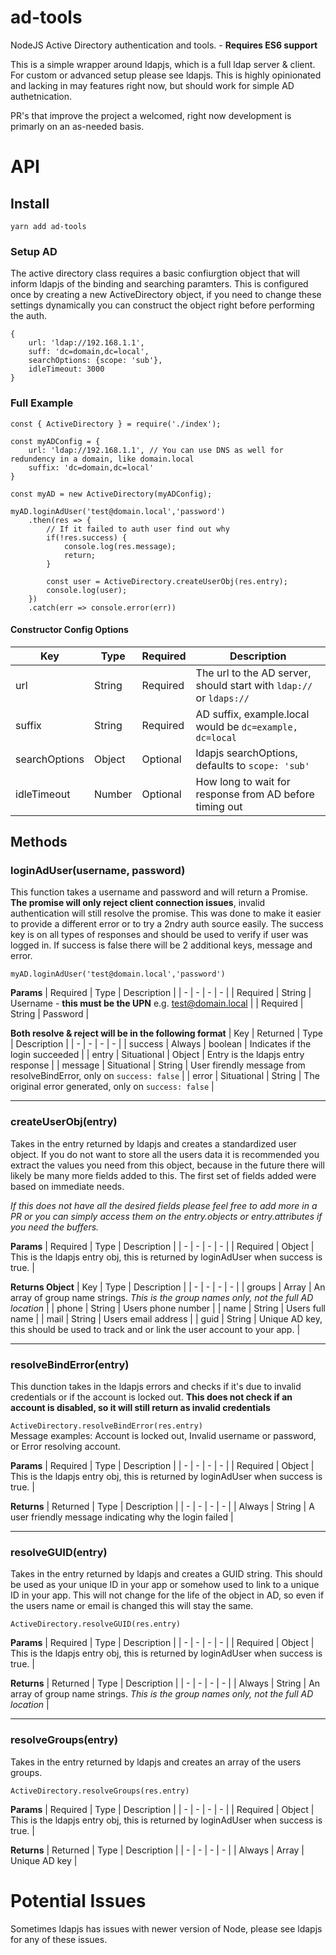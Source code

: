 # ad-tools
NodeJS Active Directory authentication and tools. - **Requires ES6 support**

This is a simple wrapper around ldapjs, which is a full ldap server & client. For custom or advanced setup please see ldapjs. This is highly opinionated and lacking in may features right now, but should work for simple AD authetnication.

PR's that improve the project a welcomed, right now development is primarly on an as-needed basis.

# API
## Install
`yarn add ad-tools`

### Setup AD
The active directory class requires a basic confiurgtion object that will inform ldapjs of the binding and searching paramters. This is configured once by creating a new ActiveDirectory object, if you need to change these settings dynamically you can construct the object right before performing the auth.

```
{
    url: 'ldap://192.168.1.1',
    suff: 'dc=domain,dc=local',
    searchOptions: {scope: 'sub'},
    idleTimeout: 3000
}
```
### Full Example
```
const { ActiveDirectory } = require('./index');

const myADConfig = {
    url: 'ldap://192.168.1.1', // You can use DNS as well for redundency in a domain, like domain.local
    suffix: 'dc=domain,dc=local'
}

const myAD = new ActiveDirectory(myADConfig);

myAD.loginAdUser('test@domain.local','password')
    .then(res => {
        // If it failed to auth user find out why
        if(!res.success) {
            console.log(res.message);
            return;
        }

        const user = ActiveDirectory.createUserObj(res.entry);
        console.log(user);
    })
    .catch(err => console.error(err))
```



#### Constructor Config Options
| Key | Type | Required | Description |
| - | - | - | - |
| url | String | Required | The url to the AD server, should start with `ldap://` or `ldaps://` |
| suffix | String | Required | AD suffix, example.local would be `dc=example, dc=local`|
| searchOptions | Object | Optional | ldapjs searchOptions, defaults to `scope: 'sub'` |
| idleTimeout | Number | Optional | How long to wait for response from AD before timing out |

## Methods
### loginAdUser(username, password)
This function takes a username and password and will return a Promise. **The promise will only reject client connection issues**, invalid authentication will still resolve the promise. This was done to make it easier to provide a different error or to try a 2ndry auth source easily. The success key is on all types of responses and should be used to verify if user was logged in. If success is false there will be 2 additional keys, message and error.

`myAD.loginAdUser('test@domain.local','password')`

**Params**
| Required | Type | Description |
| - | - | - | - |
| Required | String | Username - **this must be the UPN** e.g. test@domain.local |
| Required | String | Password |

**Both resolve & reject will be in the following format**
| Key | Returned | Type | Description |
| - | - | - | - |
| success | Always | boolean | Indicates if the login succeeded |
| entry | Situational | Object | Entry is the ldapjs entry response |
| message | Situational | String | User firendly message from resolveBindError, only on `success: false` |
| error | Situational | String | The original error generated, only on `success: false` |

---

### createUserObj(entry)
Takes in the entry returned by ldapjs and creates a standardized user object. If you do not want to store all the users data it is recommended you extract the values you need from this object, because in the future there will likely be many more fields added to this. The first set of fields added were based on immediate needs.

*If this does not have all the desired fields please feel free to add more in a PR or you can simply access them on the entry.objects or entry.attributes if you need the buffers.*

**Params**
| Required | Type | Description |
| - | - | - | - |
| Required | Object | This is the ldapjs entry obj, this is returned by loginAdUser when success is true. |

**Returns Object**
| Key  | Type | Description |
| - | - | - | - |
| groups | Array | An array of group name strings. *This is the group names only, not the full AD location* |
| phone | String | Users phone number |
| name | String | Users full name |
| mail | String | Users email address |
| guid | String | Unique AD key, this should be used to track and or link the user account to your app. |

---

### resolveBindError(entry)
This dunction takes in the ldapjs errors and checks if it's due to invalid credentials or if the account is locked out. **This does not check if an account is disabled, so it will still return as invalid credentials**

`ActiveDirectory.resolveBindError(res.entry)` <br/>
Message examples: Account is locked out, Invalid username or password, or Error resolving account.

**Params**
| Required | Type | Description |
| - | - | - | - |
| Required | Object | This is the ldapjs entry obj, this is returned by loginAdUser when success is true. |

**Returns**
| Returned | Type | Description |
| - | - | - | - |
| Always | String | A user friendly message indicating why the login failed |

---

### resolveGUID(entry)
Takes in the entry returned by ldapjs and creates a GUID string. This should be used as your unique ID in your app or somehow used to link to a unique ID in your app. This will not change for the life of the object in AD, so even if the users name or email is changed this will stay the same.

`ActiveDirectory.resolveGUID(res.entry)`

**Params**
| Required | Type | Description |
| - | - | - | - |
| Required | Object | This is the ldapjs entry obj, this is returned by loginAdUser when success is true. |

**Returns**
| Returned | Type | Description |
| - | - | - | - |
| Always | String | An array of group name strings. *This is the group names only, not the full AD location* |

---
### resolveGroups(entry)
Takes in the entry returned by ldapjs and creates an array of the users groups.

`ActiveDirectory.resolveGroups(res.entry)`

**Params**
| Required | Type | Description |
| - | - | - | - |
| Required | Object | This is the ldapjs entry obj, this is returned by loginAdUser when success is true. |

**Returns**
| Returned | Type | Description |
| - | - | - | - |
| Always | Array | Unique AD key |


# Potential Issues
Sometimes ldapjs has issues with newer version of Node, please see ldapjs for any of these issues.